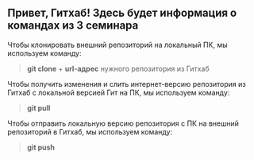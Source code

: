 ## Привет, Гитхаб! Здесь будет информация о командах из 3 семинара  

Чтобы клонировать внешний репозиторий на  локальный ПК, мы используем команду:  
> **git clone** + **url-адрес** нужного репозитория из Гитхаб

Чтобы получить изменения и слить интернет-версию репозитория из Гитхаб с локальной версией Гит на ПК, мы используем команду:  
> **git pull** 

Чтобы отправить локальную версию репозитория с ПК на внешний репозиторий в Гитхаб, мы используем команду:  
> **git push**